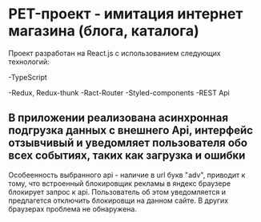 # PET-проект - имитация интернет магазина (блога, каталога) 

Проект разработан на React.js с использованием следующих технологий:

-TypeScript

-Redux, Redux-thunk
-Ract-Router
-Styled-components
-REST Api

## В приложении реализована асинхронная подгрузка данных с внешнего Api, интерфейс отзывчивый и уведомляет пользователя обо всех событиях, таких как загрузка и ошибки

Особеенность выбранного api - наличие в url букв "adv", приводит к тому, что встроенный блокировщик рекламы в яндекс браузере блокирует запрос к api. Пользователь об этом уведомляется и предлагется отключить блокировщи на данном сайте. В других браузерах проблема не обнаружена.
